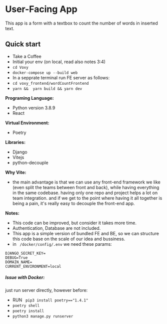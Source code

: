 # User-Facing App

This app is a form with a textbox to count the number of words in inserted text.

## Quick start

- Take a Coffee
- Initial your env (on local, read also notes 3:4)
- `cd Voxy`
- `docker-compose up --build web`
- In a sepprate terminal run FE server as follows:
- `cd voxy_frontend/wordCountFrontend`
- `yarn &&  yarn build && yarn dev`

**Programing Language:**

- Python version 3.8.9
- React

**Virtual Environment:**

- Poetry

**Libraries:**

- Django
- Vitejs
- python-decouple

**Why Vite:**

- the main advantage is that we can use any front-end framework we like (even split the teams between front and back), while having everything in the same codebase.
  having only one repo and project helps a lot on team integration. and if we get to the point where having it all together is being a pain, it's really easy to decouple the front-end app.

**Notes:**

- This code can be improved, but consider it takes more time.
- Authentication, Database are not included.
- This app is a simple version of bundled FE and BE, so we can structure this code base on the scale of our idea and bussiness.
- in  ` /docker/config/.env` we need these params:

```
DJANGO_SECRET_KEY=
DEBUG=True
DOMAIN_NAME=
CURRENT_ENVIRONMENT=local
```

##### **Issue with Docker:**

just run server directly, however before:

* RUN ` pip3 install poetry=="1.4.1"`
* `poetry shell`
* `poetry install `
* `python3 manage.py runserver`
